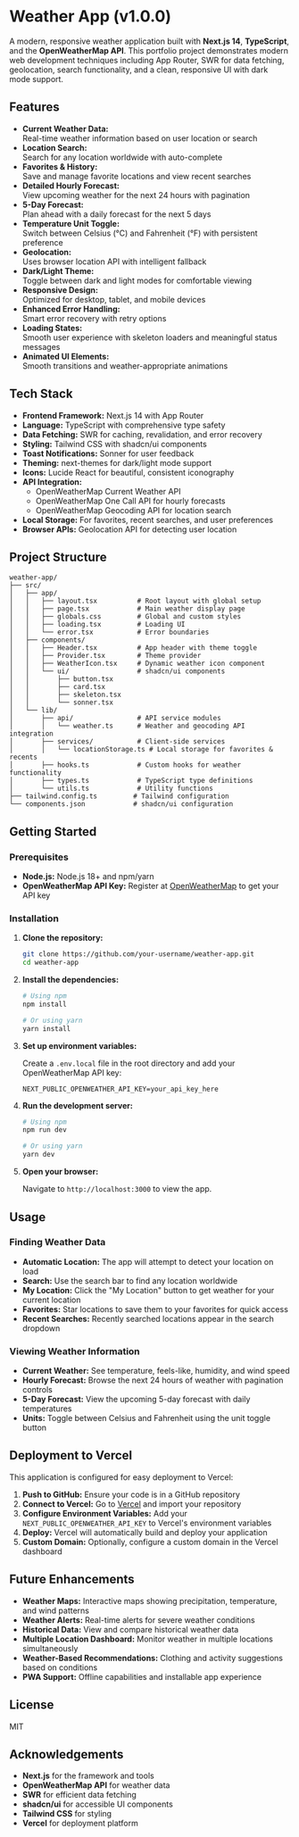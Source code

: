 # Weather App (v1.0.0)

A modern, responsive weather application built with **Next.js 14**, **TypeScript**, and the **OpenWeatherMap API**. This portfolio project demonstrates modern web development techniques including App Router, SWR for data fetching, geolocation, search functionality, and a clean, responsive UI with dark mode support.

## Features

- **Current Weather Data:**  
  Real-time weather information based on user location or search
- **Location Search:**  
  Search for any location worldwide with auto-complete
- **Favorites & History:**  
  Save and manage favorite locations and view recent searches
- **Detailed Hourly Forecast:**  
  View upcoming weather for the next 24 hours with pagination
- **5-Day Forecast:**  
  Plan ahead with a daily forecast for the next 5 days
- **Temperature Unit Toggle:**  
  Switch between Celsius (°C) and Fahrenheit (°F) with persistent preference
- **Geolocation:**  
  Uses browser location API with intelligent fallback
- **Dark/Light Theme:**  
  Toggle between dark and light modes for comfortable viewing
- **Responsive Design:**  
  Optimized for desktop, tablet, and mobile devices
- **Enhanced Error Handling:**  
  Smart error recovery with retry options
- **Loading States:**  
  Smooth user experience with skeleton loaders and meaningful status messages
- **Animated UI Elements:**  
  Smooth transitions and weather-appropriate animations

## Tech Stack

- **Frontend Framework:** Next.js 14 with App Router
- **Language:** TypeScript with comprehensive type safety
- **Data Fetching:** SWR for caching, revalidation, and error recovery
- **Styling:** Tailwind CSS with shadcn/ui components
- **Toast Notifications:** Sonner for user feedback
- **Theming:** next-themes for dark/light mode support
- **Icons:** Lucide React for beautiful, consistent iconography
- **API Integration:** 
  - OpenWeatherMap Current Weather API
  - OpenWeatherMap One Call API for hourly forecasts
  - OpenWeatherMap Geocoding API for location search
- **Local Storage:** For favorites, recent searches, and user preferences
- **Browser APIs:** Geolocation API for detecting user location

## Project Structure

```
weather-app/  
├── src/  
│   ├── app/  
│   │   ├── layout.tsx          # Root layout with global setup  
│   │   ├── page.tsx            # Main weather display page  
│   │   ├── globals.css         # Global and custom styles  
│   │   ├── loading.tsx         # Loading UI  
│   │   └── error.tsx           # Error boundaries  
│   ├── components/  
│   │   ├── Header.tsx          # App header with theme toggle
│   │   ├── Provider.tsx        # Theme provider 
│   │   ├── WeatherIcon.tsx     # Dynamic weather icon component 
│   │   └── ui/                 # shadcn/ui components  
│   │       ├── button.tsx  
│   │       ├── card.tsx  
│   │       ├── skeleton.tsx  
│   │       └── sonner.tsx  
│   └── lib/  
│       ├── api/                # API service modules
│       │   └── weather.ts      # Weather and geocoding API integration
│       ├── services/           # Client-side services
│       │   └── locationStorage.ts # Local storage for favorites & recents
│       ├── hooks.ts            # Custom hooks for weather functionality  
│       ├── types.ts            # TypeScript type definitions  
│       └── utils.ts            # Utility functions  
├── tailwind.config.ts         # Tailwind configuration  
└── components.json            # shadcn/ui configuration
```

## Getting Started

### Prerequisites

- **Node.js:** Node.js 18+ and npm/yarn
- **OpenWeatherMap API Key:** Register at [OpenWeatherMap](https://openweathermap.org/api) to get your API key

### Installation

1. **Clone the repository:**

   ```bash
   git clone https://github.com/your-username/weather-app.git
   cd weather-app
   ```

2. **Install the dependencies:**

   ```bash
   # Using npm
   npm install
   
   # Or using yarn
   yarn install
   ```

3. **Set up environment variables:**

   Create a `.env.local` file in the root directory and add your OpenWeatherMap API key:

   ```
   NEXT_PUBLIC_OPENWEATHER_API_KEY=your_api_key_here
   ```

4. **Run the development server:**

   ```bash
   # Using npm
   npm run dev

   # Or using yarn
   yarn dev
   ```

5. **Open your browser:**
   
   Navigate to `http://localhost:3000` to view the app.

## Usage

### Finding Weather Data

- **Automatic Location:** The app will attempt to detect your location on load
- **Search:** Use the search bar to find any location worldwide
- **My Location:** Click the "My Location" button to get weather for your current location
- **Favorites:** Star locations to save them to your favorites for quick access
- **Recent Searches:** Recently searched locations appear in the search dropdown

### Viewing Weather Information

- **Current Weather:** See temperature, feels-like, humidity, and wind speed
- **Hourly Forecast:** Browse the next 24 hours of weather with pagination controls
- **5-Day Forecast:** View the upcoming 5-day forecast with daily temperatures
- **Units:** Toggle between Celsius and Fahrenheit using the unit toggle button

## Deployment to Vercel

This application is configured for easy deployment to Vercel:

1. **Push to GitHub:** Ensure your code is in a GitHub repository
2. **Connect to Vercel:** Go to [Vercel](https://vercel.com) and import your repository
3. **Configure Environment Variables:** Add your `NEXT_PUBLIC_OPENWEATHER_API_KEY` to Vercel's environment variables
4. **Deploy:** Vercel will automatically build and deploy your application
5. **Custom Domain:** Optionally, configure a custom domain in the Vercel dashboard

## Future Enhancements

- **Weather Maps:** Interactive maps showing precipitation, temperature, and wind patterns
- **Weather Alerts:** Real-time alerts for severe weather conditions
- **Historical Data:** View and compare historical weather data
- **Multiple Location Dashboard:** Monitor weather in multiple locations simultaneously
- **Weather-Based Recommendations:** Clothing and activity suggestions based on conditions
- **PWA Support:** Offline capabilities and installable app experience

## License

MIT

## Acknowledgements

- **Next.js** for the framework and tools
- **OpenWeatherMap API** for weather data
- **SWR** for efficient data fetching
- **shadcn/ui** for accessible UI components
- **Tailwind CSS** for styling
- **Vercel** for deployment platform
